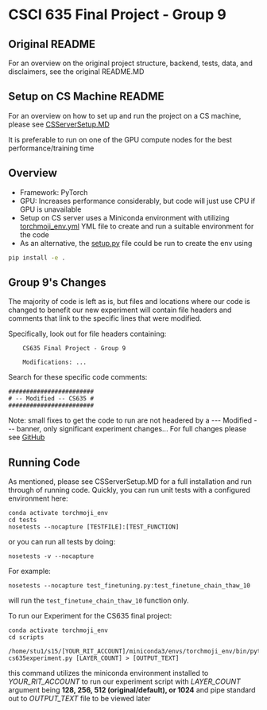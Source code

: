 # CSCI 635 Final Project - Group 9

## Original README
For an overview on the original project structure, backend, tests, data, and disclaimers, see the original README.MD

## Setup on CS Machine README
For an overview on how to set up and run the project on a CS machine, please see [CSServerSetup.MD](CSServerSetup.MD)

It is preferable to run on one of the GPU compute nodes for the best performance/training time

## Overview
- Framework: PyTorch
- GPU: Increases performance considerably, but code will just use CPU if GPU is unavailable
- Setup on CS server uses a Miniconda environment with utilizing [torchmoji_env.yml](torchmoji_env.yml) YML file to create and run a suitable environment for the code
- As an alternative, the [setup.py](setup.py) file could be run to create the env using 
```bash
pip install -e .
```

## Group 9's Changes
The majority of code is left as is, but files and locations where our code is changed to benefit our new experiment will contain file headers and comments that link to the specific lines that were modified.

Specifically, look out for file headers containing:
```
    CS635 Final Project - Group 9

    Modifications: ...
```

Search for these specific code comments:
```
########################
# -- Modified -- CS635 #
########################
```
Note: small fixes to get the code to run are not headered by a --- Modified --- banner, only significant
experiment changes...
For full changes please see [GitHub](https://github.com/huggingface/torchMoji/compare/master...cju8676:torchMoji:master)

## Running Code
As mentioned, please see CSServerSetup.MD for a full installation and run through of running code.
Quickly, you can run unit tests with a configured environment here:
```
conda activate torchmoji_env
cd tests
nosetests --nocapture [TESTFILE]:[TEST_FUNCTION]
```
or you can run all tests by doing:
```
nosetests -v --nocapture
```
For example:
```
nosetests --nocapture test_finetuning.py:test_finetune_chain_thaw_10
```
will run the ```test_finetune_chain_thaw_10``` function only.

To run our Experiment for the CS635 final project:
```
conda activate torchmoji_env
cd scripts

/home/stu1/s15/[YOUR_RIT_ACCOUNT]/miniconda3/envs/torchmoji_env/bin/python cs635experiment.py [LAYER_COUNT] > [OUTPUT_TEXT]
```
this command utilizes the miniconda environment installed to *YOUR_RIT_ACCOUNT* to run our experiment script with *LAYER_COUNT* argument being **128, 256, 512 (original/default), or 1024** and pipe standard out to *OUTPUT_TEXT* file to be viewed later